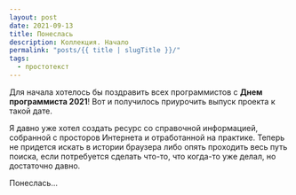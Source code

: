 ```yaml
---
layout: post
date: 2021-09-13
title: Понеслась
description: Коллекция. Начало
permalink: "posts/{{ title | slugTitle }}/"
tags:
  - простотекст
---
```


Для начала хотелось бы поздравить всех программистов с **Днем программиста 2021**! Вот и получилось приурочить выпуск проекта к такой дате.

Я давно уже хотел создать ресурс со справочной информацией, собранной с просторов Интернета и отработанной на практике. Теперь не придется искать в истории браузера либо опять проходить весь путь поиска, если потребуется сделать что-то, что когда-то уже делал, но достаточно давно.

Понеслась...
